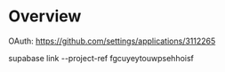 # Overview

OAuth:
https://github.com/settings/applications/3112265

supabase link --project-ref fgcuyeytouwpsehhoisf